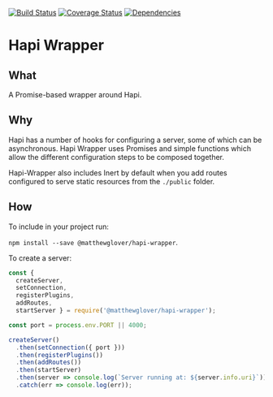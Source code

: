 [![Build Status](https://travis-ci.org/matthewglover/hapi-wrapper.svg?branch=master)](https://travis-ci.org/matthewglover/hapi-wrapper) [![Coverage Status](https://coveralls.io/repos/github/matthewglover/hapi-wrapper/badge.svg?branch=master)](https://coveralls.io/github/matthewglover/hapi-wrapper?branch=master) [![Dependencies](https://david-dm.org/matthewglover/hapi-wrapper.svg)](https://david-dm.org/matthewglover/hapi-wrapper)

# Hapi Wrapper

## What
A Promise-based wrapper around Hapi.

## Why

Hapi has a number of hooks for configuring a server, some of which can be asynchronous. Hapi Wrapper uses Promises and simple functions which allow the different configuration steps to be composed together.

Hapi-Wrapper also includes Inert by default when you add routes configured to serve static resources from the `./public` folder.

## How

To include in your project run:

`npm install --save @matthewglover/hapi-wrapper`.

To create a server:

```javascript
const {
  createServer,
  setConnection,
  registerPlugins,
  addRoutes,
  startServer } = require('@matthewglover/hapi-wrapper');

const port = process.env.PORT || 4000;

createServer()
  .then(setConnection({ port }))
  .then(registerPlugins())
  .then(addRoutes())
  .then(startServer)
  .then(server => console.log(`Server running at: ${server.info.uri}`))
  .catch(err => console.log(err));
```
